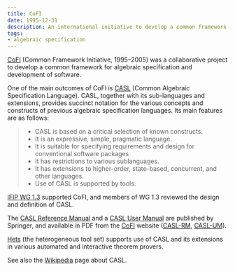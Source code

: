 ```yaml
---
title: CoFI
date: 1995-12-31
description: An international initiative to develop a common framework for algebraic specification and development of software.
tags:
- algebraic specification
---
```


[CoFI] (Common Framework Initiative, 1995–2005) was a collaborative project to develop a common framework for algebraic specification and development of software.

One of the main outcomes of CoFI is [CASL] (Common Algebraic Specification Language).
CASL, together with its sub-languages and extensions,
provides succinct notation for the various concepts and constructs of previous algebraic specification languages. Its main features are as follows:

> - CASL is based on a critical selection of known constructs.
> - It is an expressive, simple, pragmatic language.
> - It is suitable for specifying requirements and design for conventional software packages
> - It has restrictions to various sublanguages.
> - It has extensions to higher-order, state-based, concurrent, and other languages.
> - Use of CASL is supported by tools.

[IFIP WG 1.3] supported CoFI, and members of WG 1.3 reviewed the design and definition of CASL.

The [CASL Reference Manual] and a [CASL User Manual] are published by Springer,
and available in PDF from the [CoFI] website ([CASL-RM], [CASL-UM]).

[Hets] (the heterogeneous tool set) supports use of CASL and its extensions
in various automated and interactive theorem provers.

See also the [Wikipedia] page about CASL.

[CoFI]: https://www.informatik.uni-bremen.de/cofi/old/
[CASL]: https://www.informatik.uni-bremen.de/cofi/old/CASL.html
[IFIP WG 1.3]: http://ifipwg13.informatik.uni-bremen.de/
[CASL Reference Manual]: https://doi.org/10.1007/b96103
[CASL User Manual]: https://doi.org/10.1007/b11968
[CASL-RM]: https://www.informatik.uni-bremen.de/cofi/CASL-RM.pdf "PDF"
[CASL-UM]: https://www.informatik.uni-bremen.de/cofi/CASL-UM.pdf "PDF"
[Hets]: http://hets.eu
[Wikipedia]: https://en.wikipedia.org/wiki/Common_Algebraic_Specification_Language
